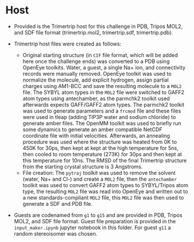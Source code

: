 # Host

- Provided is the Trimertrip host for this challenge in PDB, Tripos MOL2, and SDF file format (trimertrip.mol2, trimertrip.sdf, trimertrip.pdb).
- Trimertrip host files were created as follows:
  - Original starting structure (in `CIF` file format, which will be added here once the challenge ends) was converted to a PDB using OpenEye toolkits. Water, a guest, a single Na+ ion, and connectivity records were manually removed. OpenEye toolkit was used to normalize the molecule, add explicit hydrogen, assign partial charges using AM1-BCC and save the resulting molecule to a `MOL2` file. The SYBYL atom types in the `MOL2` file were switched to GAFF2 atom types using antechamber, as the parmchk2 toolkit used afterwards expects GAFF/GAFF2 atom types. The parmchk2 toolkit was used to generate parameters and a `frcmod` file and these files were used in tleap (adding TIP3P water and sodium chloride) to generate amber files. The OpenMM toolkit was used to briefly run some dynamics to generate an amber compatible NetCDF coordinate file with initial velocities. Afterwards, an annealing procedure was used where the structure was heated from 0K to 450K for 30ps, then kept at kept at the high temperature for 5ns, then cooled to room temperature (273K) for 30ps and then kept at this temperature for 10ns. The RMSD of the final Trimertrip structure from the starting crystal structure is 3 Angstroms.
  - File creation: The `pytraj` toolkit was used to remove the solvent (water, Na+ and Cl-) and create a `MOL2` file, then the `antechamber` toolkit was used to convert GAFF2 atom types to SYBYL/Tripos atom type, the resulting `MOL2` file was read into OpenEye and written out to a new standards-compliant `MOL2` file, this `MOL2` file was then used to generate a SDF and PDB file.

- Guests are codenamed from `g1` to `g15` and are provided in PDB, Tripos MOL2, and SDF file format. Guest file preparation is provided in the `input_maker.ipynb` jupyter notebook in this folder. For guest `g11` a random stereoisomer was chosen.
